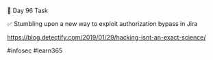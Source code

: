 🎯 Day 96 Task


✅ Stumbling upon a new way to exploit authorization bypass in Jira


https://blog.detectify.com/2019/01/29/hacking-isnt-an-exact-science/

#infosec #learn365
